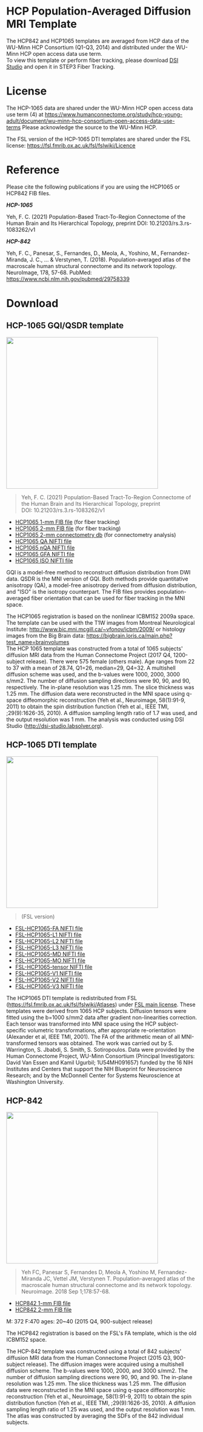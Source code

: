 # HCP Population-Averaged Diffusion MRI Template

The HCP842 and HCP1065 templates are averaged from HCP data of the WU-Minn HCP Consortium (Q1-Q3, 2014) and distributed under the WU-Minn HCP open access data use term.\
To view this template or perform fiber tracking, please download [DSI Studio](http://dsi-studio.labsolver.org/dsi-studio-download) and open it in STEP3 Fiber Tracking.

# License

The HCP-1065 data are shared under the WU-Minn HCP open access data use term (4) at <https://www.humanconnectome.org/study/hcp-young-adult/document/wu-minn-hcp-consortium-open-access-data-use-terms> Please acknowledge the source to the WU-Minn HCP.

The FSL version of the HCP-1065 DTI templates are shared under the FSL license: https://fsl.fmrib.ox.ac.uk/fsl/fslwiki/Licence

# Reference

Please cite the following publications if you are using the HCP1065 or HCP842 FIB files.

***HCP-1065***

Yeh, F. C. (2021) Population-Based Tract-To-Region Connectome of the Human Brain and Its Hierarchical Topology, preprint DOI: 10.21203/rs.3.rs-1083262/v1

***HCP-842***

Yeh, F. C., Panesar, S., Fernandes, D., Meola, A., Yoshino, M., Fernandez-Miranda, J. C., ... & Verstynen, T. (2018). Population-averaged atlas of the macroscale human structural connectome and its network topology. NeuroImage, 178, 57-68. PubMed: https://www.ncbi.nlm.nih.gov/pubmed/29758339

# Download

## HCP-1065 GQI/QSDR template

<img src="https://user-images.githubusercontent.com/275569/149358303-47fbd938-a403-4b8d-ad1c-29993ed89c28.png" width="400">

> Yeh, F. C. (2021) Population-Based Tract-To-Region Connectome of the Human Brain and Its Hierarchical Topology, preprint DOI: 10.21203/rs.3.rs-1083262/v1

- [HCP1065 1-mm FIB file](https://pitt-my.sharepoint.com/:u:/g/personal/yehfc_pitt_edu/EenyiepzWeFEj8bavPNkz84ByQeJAHGW6Hka410uyeUqxA?e=rcS3Lg) (for fiber tracking)
- [HCP1065 2-mm FIB file](https://pitt-my.sharepoint.com/:u:/g/personal/yehfc_pitt_edu/EYbDjxK3HEpNqIo6sYtkY4MBhRkWjJLawmgyTbLrcbho8A?e=Ooy3Ix) (for fiber tracking)
- [HCP1065 2-mm connectometry db](https://pitt-my.sharepoint.com/:u:/g/personal/yehfc_pitt_edu/EbQV0IwTavhOhx_SggUThLkB267eZkJ1eCGzclwk8llKYQ?e=QJl5po) (for connectometry analysis)
- [HCP1065 QA NIFTI file](https://pitt-my.sharepoint.com/:u:/g/personal/yehfc_pitt_edu/EQr_xqaHi-1Cpdk62rKKCuoBIAD6NOTPQ0IX6-s2zNzNSg?e=hAk3UA)
- [HCP1065 nQA NIFTI file](https://pitt-my.sharepoint.com/:u:/g/personal/yehfc_pitt_edu/EXSuHdkM05tPtn1Jf1o3LuQBMiqJjVjmaydX5xHrRqifzQ?e=4z1yz7)
- [HCP1065 GFA NIFTI file](https://pitt-my.sharepoint.com/:u:/g/personal/yehfc_pitt_edu/EdOmAK3VdwJKrRU1OTJwQEIBId7eVO2rRjTS_omTjFHf2Q?e=hMZkuY)
- [HCP1065 ISO NIFTI file](https://pitt-my.sharepoint.com/:u:/g/personal/yehfc_pitt_edu/Ea6MZybx-gVHsjEmKxMIqb4B7fYJKg1snk37BKM4YRXPbw?e=O8nD0M)

GQI is a model-free method to reconstruct diffusion distribution from DWI data. QSDR is the MNI version of GQI. Both methods provide quantitative anisotropy (QA), a model-free anisotropy derived from diffusion distribution, and "ISO" is the isotropy counterpart. The FIB files provides population-averaged fiber orientation that can be used for fiber tracking in the MNI space.

The HCP1065 registration is based on the nonlinear ICBM152 2009a space. The template can be used with the T1W images from Montreal Neurological Institute: <http://www.bic.mni.mcgill.ca/~vfonov/icbm/2009/> or histology images from the Big Brain data: <https://bigbrain.loris.ca/main.php?test_name=brainvolumes>\
The HCP 1065 template was constructed from a total of 1065 subjects' diffusion MRI data from the Human Connectome Project (2017 Q4, 1200-subject release). There were 575 female (others male). Age ranges from 22 to 37 with a mean of 28.74, Q1=26, median=29, Q4=32. A multishell diffusion scheme was used, and the b-values were 1000, 2000, 3000 s/mm2. The number of diffusion sampling directions were 90, 90, and 90, respectively. The in-plane resolution was 1.25 mm. The slice thickness was 1.25 mm. The diffusion data were reconstructed in the MNI space using q-space diffeomorphic reconstruction (Yeh et al., Neuroimage, 58(1):91-9, 2011) to obtain the spin distribution function (Yeh et al., IEEE TMI, ;29(9):1626-35, 2010). A diffusion sampling length ratio of 1.7 was used, and the output resolution was 1 mm. The analysis was conducted using DSI Studio (http://dsi-studio.labsolver.org).

## HCP-1065 DTI template

<img src="https://user-images.githubusercontent.com/275569/149358788-f195df02-a47e-4f7b-a580-cde7bbd505a4.png" width="400">

> (FSL version)

- [FSL-HCP1065-FA NIFTI file](https://pitt-my.sharepoint.com/:u:/g/personal/yehfc_pitt_edu/EV3F_eZvN6NDv-PN4I05dzwBu1kLrqnK_N6VplznsVQv0Q?e=wXGOo7) 
- [FSL-HCP1065-L1 NIFTI file](https://pitt-my.sharepoint.com/:u:/g/personal/yehfc_pitt_edu/EbAIqQWpo0tMmel0FVtjeacBjF9KLRf-_vKaRnWOK_Ef8w?e=PIShEa)
- [FSL-HCP1065-L2 NIFTI file](https://pitt-my.sharepoint.com/:u:/g/personal/yehfc_pitt_edu/EbbouNOBp5dPsZJAuxU3tZoBkt-FSYgdw2Q5ZTweIe0_KA?e=YGXl1V) 
- [FSL-HCP1065-L3 NIFTI file](https://pitt-my.sharepoint.com/:u:/g/personal/yehfc_pitt_edu/EYx7wMxbv_RHh7rNwl8dUzABOzpn0QWLu92VyEUzL-OPjQ?e=XyaUtb) 
- [FSL-HCP1065-MD NIFTI file](https://pitt-my.sharepoint.com/:u:/g/personal/yehfc_pitt_edu/ET4LVhH8yKBEof3pMAio56QBEhSaDTCYR_s84ieukNVyiA?e=cnkgsR) 
- [FSL-HCP1065-MO NIFTI file](https://pitt-my.sharepoint.com/:u:/g/personal/yehfc_pitt_edu/EcPg8Rq-_uJHiiIxgSbUE1gB-TwVY7JBEwpFVap5Y_zckQ?e=g4yj8W) 
- [FSL-HCP1065-tensor NIFTI file](https://pitt-my.sharepoint.com/:u:/g/personal/yehfc_pitt_edu/ERC8xjhG46VKiYd5cGFSJPIBQ04_a10Q9WcgYS4fLyfyDw?e=gbxKov) 
- [FSL-HCP1065-V1 NIFTI file](https://pitt-my.sharepoint.com/:u:/g/personal/yehfc_pitt_edu/EaV0OpFqYDVFtOTp8KHFNTgBh9xMLBe_opFtoK9X-KZ2HA?e=f5CpEO)
- [FSL-HCP1065-V2 NIFTI file](https://pitt-my.sharepoint.com/:u:/g/personal/yehfc_pitt_edu/ERKhajyiyRlOkli5ww9BUX4Bn52Sk1femjFYuS8zyMx-nA?e=dANhRT)
- [FSL-HCP1065-V3 NIFTI file](https://pitt-my.sharepoint.com/:u:/g/personal/yehfc_pitt_edu/EdS1toEEnntIkGwyytqGoB4Bwxht2Slfo1HGV9Sv4AvxgA?e=SgTIKQ)

The HCP1065 DTI template is redistributed from FSL (<https://fsl.fmrib.ox.ac.uk/fsl/fslwiki/Atlases>) under [FSL main license](https://fsl.fmrib.ox.ac.uk/fsl/fslwiki/Licence). These templates were derived from 1065 HCP subjects. Diffusion tensors were fitted using the b=1000 s/mm2 data after gradient non-linearities correction. Each tensor was transformed into MNI space using the HCP subject-specific volumetric transformations, after appropriate re-orientation (Alexander et al, IEEE TMI, 2001). The FA of the arithmetic mean of all MNI-transformed tensors was obtained. The work was carried out by S. Warrington, S. Jbabdi, S. Smith, S. Sotiropoulos. Data were provided by the Human Connectome Project, WU-Minn Consortium (Principal Investigators: David Van Essen and Kamil Ugurbil; 1U54MH091657) funded by the 16 NIH Institutes and Centers that support the NIH Blueprint for Neuroscience Research; and by the McDonnell Center for Systems Neuroscience at Washington University.

## HCP-842

<img src="https://user-images.githubusercontent.com/275569/149359512-1fba65b7-f3b9-49aa-a5f3-628ca3a14ed9.png" width="400">

> Yeh FC, Panesar S, Fernandes D, Meola A, Yoshino M, Fernandez-Miranda JC, Vettel JM, Verstynen T. Population-averaged atlas of the macroscale human structural connectome and its network topology. Neuroimage. 2018 Sep 1;178:57-68.

- [HCP842 1-mm FIB file](https://pitt-my.sharepoint.com/:u:/g/personal/yehfc_pitt_edu/EZLF09z_q3hErTHE_-13XjEBqFRvU7rFv0Uy24ulvLPLXQ?e=OUgZIH)
- [HCP842 2-mm FIB file](https://pitt-my.sharepoint.com/:u:/g/personal/yehfc_pitt_edu/Eflb1dpQfJhLum2Vls4DI20BDLhT2ilZZpu-gjc-MIGLwA?e=kBAAqj)

M: 372 F:470 ages: 20~40 (2015 Q4, 900-subject release)

The HCP842 registration is based on the FSL's FA template, which is the old ICBM152 space.

The HCP-842 template was constructed using a total of 842 subjects' diffusion MRI data from the Human Connectome Project (2015 Q3, 900-subject release). The diffusion images were acquired using a multishell diffusion scheme. The b-values were 1000, 2000, and 3000 s/mm2. The number of diffusion sampling directions were 90, 90, and 90. The in-plane resolution was 1.25 mm. The slice thickness was 1.25 mm. The diffusion data were reconstructed in the MNI space using q-space diffeomorphic reconstruction (Yeh et al., Neuroimage, 58(1):91-9, 2011) to obtain the spin distribution function (Yeh et al., IEEE TMI, ;29(9):1626-35, 2010). A diffusion sampling length ratio of 1.25 was used, and the output resolution was 1 mm. The atlas was constructed by averaging the SDFs of the 842 individual subjects.
